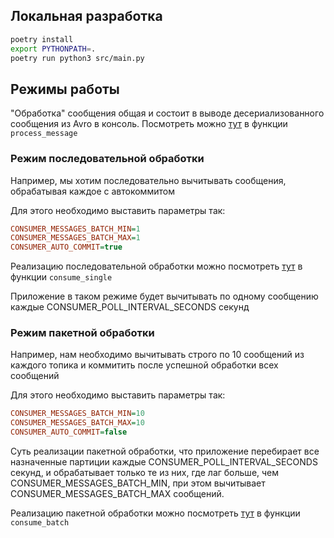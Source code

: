 ## Локальная разработка

```bash
poetry install
export PYTHONPATH=.
poetry run python3 src/main.py
```

## Режимы работы

"Обработка" сообщения общая и состоит в выводе десериализованного сообщения из Avro в консоль. Посмотреть можно [тут](src/consumer/service.py) в функции `process_message`

### Режим последовательной обработки

Например, мы хотим последовательно вычитывать сообщения, обрабатывая каждое с автокоммитом

Для этого необходимо выставить параметры так:
```ini
CONSUMER_MESSAGES_BATCH_MIN=1
CONSUMER_MESSAGES_BATCH_MAX=1
CONSUMER_AUTO_COMMIT=true
```

Реализацию последовательной обработки можно посмотреть [тут](src/consumer/service.py) в функции `consume_single`

Приложение в таком режиме будет вычитывать по одному сообщению каждые CONSUMER_POLL_INTERVAL_SECONDS секунд


### Режим пакетной обработки

Например, нам необходимо вычитывать строго по 10 сообщений из каждого топика и коммитить после успешной обработки всех сообщений

Для этого необходимо выставить параметры так:
```ini
CONSUMER_MESSAGES_BATCH_MIN=10
CONSUMER_MESSAGES_BATCH_MAX=10
CONSUMER_AUTO_COMMIT=false
```

Суть реализации пакетной обработки, что приложение перебирает все назначенные партиции каждые CONSUMER_POLL_INTERVAL_SECONDS секунд, и обрабатывает только те из них, где лаг больше, чем CONSUMER_MESSAGES_BATCH_MIN, при этом вычитывает CONSUMER_MESSAGES_BATCH_MAX сообщений.

Реализацию пакетной обработки можно посмотреть [тут](src/consumer/service.py) в функции `consume_batch`